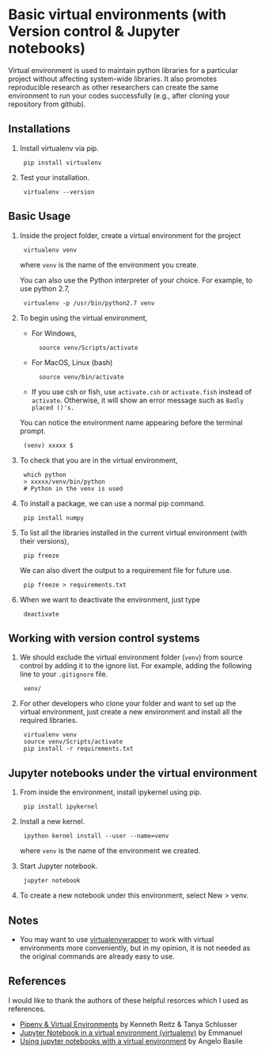 # Basic virtual environments (with Version control & Jupyter notebooks)
Virtual environment is used to maintain python libraries for a particular project without affecting system-wide libraries. It also promotes reproducible research as other researchers can create the same environment to run your codes successfully (e.g., after cloning your repository from github).

## Installations
1. Install virtualenv via pip.
        
        pip install virtualenv
          
2. Test your installation.
	
		virtualenv --version

## Basic Usage
1. Inside the project folder, create a virtual environment for the project

		virtualenv venv
	where `venv` is the name of the environment you create. 

	You can also use the Python interpreter of your choice. For example, to use python 2.7,

		virtualenv -p /usr/bin/python2.7 venv

2. To begin using the virtual environment,
    - For Windows,

			source venv/Scripts/activate

	- For MacOS, Linux (bash)

			source venv/bin/activate

	- If you use csh or fish, use `activate.csh` or `activate.fish` instead of `activate`. Otherwise, it will show an error message such as `Badly placed ()'s.`

	You can notice the environment name appearing before the terminal prompt.

		(venv) xxxxx $ 

3. To check that you are in the virtual environment,
		
		which python
		> xxxxx/venv/bin/python 
		# Python in the venv is used 

4. To install a package, we can use a normal pip command.

		pip install numpy

5. To list all the libraries installed in the current virtual environment (with their versions),
	
		pip freeze

	We can also divert the output to a requirement file for future use.

		pip freeze > requirements.txt

6. When we want to deactivate the environment, just type

		deactivate

## Working with version control systems 

1. We should exclude the virtual environment folder (`venv`) from source control by adding it to the ignore list. For example, adding the following line to your `.gitignore` file.

		venv/

2. For other developers who clone your folder and want to set up the virtual environment, just create a new environment and install all the required libraries.

		virtualenv venv		
		source venv/Scripts/activate
		pip install -r requirements.txt

## Jupyter notebooks under the virtual environment

1. From inside the environment, install ipykernel using pip.

		pip install ipykernel

2. Install a new kernel.

		ipython kernel install --user --name=venv

	where `venv` is the name of the environment we created.

3. Start Jupyter notebook.

		jupyter notebook

4. To create a new notebook under this environment, select New > venv.

## Notes

- You may want to use [virtualenvwrapper](https://virtualenvwrapper.readthedocs.io/en/latest/index.html) to work with virtual environments more conveniently, but in my opinion, it is not needed as the original commands are already easy to use. 

## References

I would like to thank the authors of these helpful resorces which I used as references.

- [Pipenv & Virtual Environments](https://docs.python-guide.org/dev/virtualenvs/) by Kenneth Reitz & Tanya Schlusser
- [Jupyter Notebook in a virtual environment (virtualenv)](https://medium.com/@eleroy/jupyter-notebook-in-a-virtual-environment-virtualenv-8f3c3448247) by Emmanuel
- [Using jupyter notebooks with a virtual environment](https://anbasile.github.io/programming/2017/06/25/jupyter-venv/) by Angelo Basile